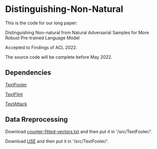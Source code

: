 # Distinguishing-Non-Natural


This is the code for our long paper:

Distinguishing Non-natural from Natural Adversarial Samples for More Robust Pre-trained Language Model

Accepted to Findings of ACL 2022.

The source code will be complete before May 2022.

## Dependencies

[TextFooler](https://github.com/jind11/TextFooler)

[TextFlint](https://github.com/textflint/textflint)

[TextAttack](https://github.com/QData/TextAttack)


## Data Rreprocessing

Download [counter-fitted-vectors.txt](https://drive.google.com/file/d/1bayGomljWb6HeYDMTDKXrh0HackKtSlx/view) and then put it in '/src/TextFooler/'. 

Download [USE](https://tfhub.dev/google/universal-sentence-encoder-large/3) and then put it in '/src/TextFooler/'.
